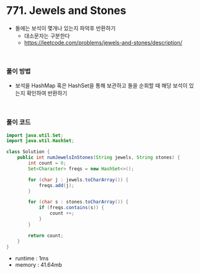 # 771. Jewels and Stones
- 돌에는 보석이 몇개나 있는지 파악후 반환하기
    - 대소문자는 구분한다
    - https://leetcode.com/problems/jewels-and-stones/description/

<br>

### 풀이 방법
- 보석을 HashMap 혹은 HashSet을 통해 보관하고 돌을 순회할 때 해당 보석이 있는지 확인하여 반환하기

<br>

### 풀이 코드

```java
import java.util.Set;
import java.util.HashSet;

class Solution {
    public int numJewelsInStones(String jewels, String stones) {
        int count = 0;
        Set<Character> freqs = new HashSet<>();

        for (char j : jewels.toCharArray()) {
            freqs.add(j);
        }

        for (char s : stones.toCharArray()) {
            if (freqs.contains(s)) {
                count ++;
            }
        }

        return count;
    }
}
```

- runtime : 1ms
- memory : 41.64mb
